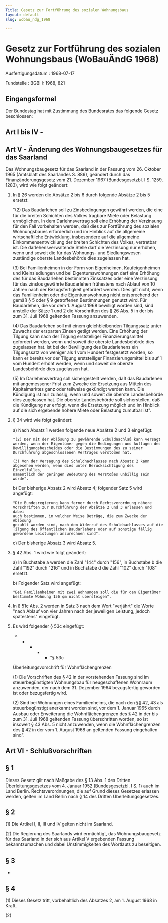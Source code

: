 ```yaml
---
Title: Gesetz zur Fortführung des sozialen Wohnungsbaus
layout: default
slug: wobau_ndg_1968

---
```


# Gesetz zur Fortführung des sozialen Wohnungsbaus (WoBauÄndG 1968)

Ausfertigungsdatum
:   1968-07-17

Fundstelle
:   BGBl I: 1968, 821



## Eingangsformel

Der Bundestag hat mit Zustimmung des Bundesrates das folgende Gesetz
beschlossen:


## Art I bis IV - 



## Art V - Änderung des Wohnungsbaugesetzes für das Saarland

Das Wohnungsbaugesetz für das Saarland in der Fassung vom 26. Oktober
1965 (Amtsblatt des Saarlandes S. 889), geändert durch das
Finanzänderungsgesetz vom 21. Dezember 1967 (Bundesgesetzbl. I S.
1259, 1283), wird wie folgt geändert:

1.  In § 26 werden die Absätze 2 bis 6 durch folgende Absätze 2 bis 5
    ersetzt:

    "(2) Das Baudarlehen soll zu Zinsbedingungen gewährt werden, die eine
    für die breiten Schichten des Volkes tragbare Miete oder Belastung
    ermöglichen. In dem Darlehnsvertrag soll eine Erhöhung der Verzinsung
    für den Fall vorbehalten werden, daß dies zur Fortführung des sozialen
    Wohnungsbaues erforderlich und im Hinblick auf die allgemeine
    wirtschaftliche Entwicklung, insbesondere auf die allgemeine
    Einkommensentwicklung der breiten Schichten des Volkes, vertretbar
    ist. Die darlehensverwaltende Stelle darf die Verzinsung nur erhöhen,
    wenn und soweit die für das Wohnungs- und Siedlungswesen zuständige
    oberste Landesbehörde dies zugelassen hat.

    (3) Bei Familienheimen in der Form von Eigenheimen, Kaufeigenheimen
    und Kleinsiedlungen und bei Eigentumswohnungen darf eine Erhöhung des
    für das Baudarlehen bestimmten Zinssatzes oder eine Verzinsung für das
    zinslos gewährte Baudarlehen frühestens nach Ablauf  von 10 Jahren
    nach der Bezugsfertigkeit gefordert werden. Dies gilt nicht, wenn das
    Familienheim oder die Eigentumswohnung nicht entsprechend der gemäß §
    5 oder § 9 getroffenen Bestimmungen genutzt wird. Für Baudarlehen, die
    vor dem 1. August 1968 bewilligt worden sind, sind anstelle der Sätze
    1 und 2 die Vorschriften des § 26 Abs. 5 in der bis zum 31. Juli 1968
    geltenden Fassung anzuwenden.

    (4) Das Baudarlehen soll mit einem gleichbleibenden Tilgungssatz unter
    Zuwachs der ersparten Zinsen getilgt werden. Eine Erhöhung der Tilgung
    kann nach der Tilgung erststelliger Finanzierungsmittel gefordert
    werden, wenn und soweit die oberste Landesbehörde dies zugelassen hat.
    Ist bei der Bewilligung des Baudarlehens ein Tilgungssatz von weniger
    als 1 vom Hundert festgesetzt worden, so kann er bereits vor der
    Tilgung erststelliger Finanzierungsmittel bis auf 1 vom Hundert erhöht
    werden, wenn und soweit die oberste Landesbehörde dies zugelassen hat.

    (5) Im Darlehensvertrag soll sichergestellt werden, daß das
    Baudarlehen mit angemessener Frist zum Zwecke der Ersetzung aus
    Mitteln des Kapitalmarktes ganz oder teilweise gekündigt werden kann.
    Die Kündigung ist nur zulässig, wenn und soweit die oberste
    Landesbehörde dies zugelassen hat. Die oberste Landesbehörde soll
    sicherstellen, daß die Kündigung nur erfolgt, wenn die Ersetzung
    möglich und im Hinblick auf die sich ergebende höhere Miete oder
    Belastung zumutbar ist".


2.  § 34 wird wie folgt geändert:

    a)  Nach Absatz 1 werden folgende neue Absätze 2 und 3 eingefügt:

        "(2) Der mit der Ablösung zu gewährende Schuldnachlaß kann versagt
        werden, wenn der Eigentümer gegen die Bedingungen und Auflagen des
        Bewilligungsbescheides oder die Bestimmungen des zu seiner
        Durchführung abgeschlossenen Vertrages verstoßen hat.

        (3) Von der Versagung des Schuldnachlasses nach Absatz 2 kann
        abgesehen werden, wenn dies unter Berücksichtigung des Einzelfalles,
        namentlich der geringen Bedeutung des Verstoßes unbillig sein würde".


    b)  Der bisherige Absatz 2 wird Absatz 4; folgender Satz 5 wird angefügt:

        "Die Bundesregierung kann ferner durch Rechtsverordnung nähere
        Vorschriften zur Durchführung der Absätze 2 und 3 erlassen und dabei
        auch bestimmen, in welcher Weise Beträge, die zum Zwecke der Ablösung
        gezahlt worden sind, nach dem Widerruf des Schuldnachlasses auf die
        Tilgung des öffentlichen Baudarlehens oder auf sonstige fällig
        gewordene Leistungen anzurechnen sind".


    c)  Der bisherige Absatz 3 wird Absatz 5.





3.  § 42 Abs. 1 wird wie folgt geändert:

    a)  In Buchstabe a werden die Zahl "144" durch "156", in Buchstabe b die
        Zahl "192" durch "216" und in Buchstabe d die Zahl "102" durch "108"
        ersetzt.


    b)  Folgender Satz wird angefügt:

        "Bei Familienheimen mit zwei Wohnungen soll die für den Eigentümer
        bestimmte Wohnung 156 qm nicht übersteigen".





4.  In § 51c Abs. 2 werden in Satz 3 nach dem Wort "verjährt" die Worte
    "nach Ablauf von vier Jahren nach der jeweiligen Leistung, jedoch
    spätestens" eingefügt.


5.  Es wird folgender § 53c eingefügt:

    *
        *
            *
                *
                    *   "§ 53c
















    Überleitungsvorschrift für Wohnflächengrenzen

    (1) Die Vorschriften des § 42 in der vorstehenden Fassung sind im
    steuerbegünstigten Wohnungsbau für neugeschaffenen Wohnraum
    anzuwenden, der nach dem 31. Dezember 1964 bezugsfertig geworden ist
    oder bezugsfertig wird.

    (2) Sind bei Wohnungen eines Familienheims, die nach den §§ 42, 43 als
    steuerbegünstigt anerkannt worden sind, vor dem 1. Januar 1965 durch
    Ausbau oder Erweiterung die Wohnflächengrenzen des § 42 in der bis zum
    31\. Juli 1968 geltenden Fassung überschritten worden, so ist insoweit
    § 43 Abs. 5 nicht anzuwenden, wenn die Wohnflächengrenzen des § 42 in
    der vom 1. August 1968 an geltenden Fassung eingehalten sind".





## Art VI - Schlußvorschriften



## § 1

Dieses Gesetz gilt nach Maßgabe des § 13 Abs. 1 des Dritten
Überleitungsgesetzes vom 4. Januar 1952 (Bundesgesetzbl. I S. 1) auch
im Land Berlin. Rechtsverordnungen, die auf Grund dieses Gesetzes
erlassen werden, gelten im Land Berlin nach § 14 des Dritten
Überleitungsgesetzes.


## § 2

(1) Die Artikel I, II, III und IV gelten nicht im Saarland.

(2) Die Regierung des Saarlands wird ermächtigt, das Wohnungsbaugesetz
für das Saarland in der sich aus Artikel V ergebenden Fassung
bekanntzumachen und dabei Unstimmigkeiten des Wortlauts zu beseitigen.


## § 3

-


## § 4

(1) Dieses Gesetz tritt,
vorbehaltlich des Absatzes 2,              am 1. August 1968 in Kraft.

(2)

